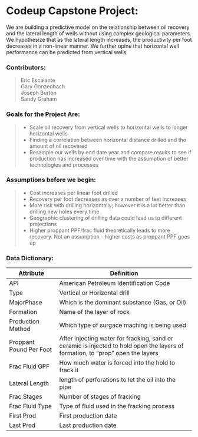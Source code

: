 # Codeup Capstone Project:  
We are building a predictive model on the relationship between oil recovery and the lateral length of wells without using complex geological parameters. We hypothesize that as the lateral length increases, the productivity per foot decreases in a non-linear manner. We further opine that horizontal well performance can be predicted from vertical wells.

### Contributors:  
> Eric Escalante  
> Gary Gonzenbach  
> Joseph Burton  
> Sandy Graham  


### Goals for the Project Are:
>- Scale oil recovery from vertical wells to horizontal wells to longer horizontal wells  
>- Finding a correlation between horizontal distance drilled and the amount of oil recovered   
>- Resample our wells by end date year and compare results to see if production has increased over time with the assumption of better technologies and processes

### Assumptions before we begin:
>- Cost increases per linear foot drilled  
>- Recovery per foot decreases as over a number of feet increases  
>- More risk with drilling horizontally; however it is a lot better than drilling new holes every time  
>- Geographic clustering of drilling data could lead us to different projections  
>- Higher proppant PPF/frac fluid theoretically leads to more recovery.  Not an assumption - higher costs as proppant PPF goes up  

### Data Dictionary:  
Attribute | Definition
------------ | -------------
API | American Petroleum Identification Code
Type | Vertical or Horizontal drill
MajorPhase | Which is the dominant substance (Gas, or Oil)
Formation |  Name of the layer of rock
Production Method | Which type of surgace maching is being used
Proppant Pound Per Foot | After injecting water for fracking, sand or ceramic is injected to hold open the layers of formation, to “prop” open the layers
Frac Fluid GPF | How much water is forced into the hold to frack it
Lateral Length | length of perforations to let the oil into the pipe
Frac Stages | Number of stages of fracking
Frac Fluid Type | Type of fluid used in the fracking process
First Prod | First production date
Last Prod | Last production date

